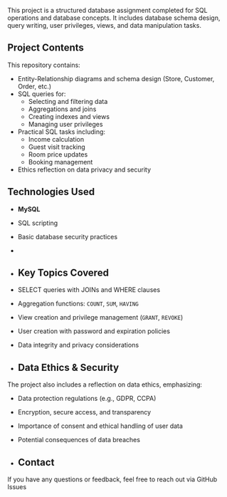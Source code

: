 This project is a structured database assignment completed for  SQL operations and database concepts. It includes database schema design, query writing, user privileges, views, and data manipulation tasks.

##  Project Contents

This repository contains:

- Entity-Relationship diagrams and schema design (Store, Customer, Order, etc.)
- SQL queries for:
  - Selecting and filtering data
  - Aggregations and joins
  - Creating indexes and views
  - Managing user privileges
- Practical SQL tasks including:
  - Income calculation
  - Guest visit tracking
  - Room price updates
  - Booking management
- Ethics reflection on data privacy and security
##  Technologies Used

- **MySQL**
- SQL scripting
- Basic database security practices
-
- ##  Key Topics Covered

- SELECT queries with JOINs and WHERE clauses
- Aggregation functions: `COUNT`, `SUM`, `HAVING`
- View creation and privilege management (`GRANT`, `REVOKE`)
- User creation with password and expiration policies
- Data integrity and privacy considerations

- ##  Data Ethics & Security

The project also includes a reflection on data ethics, emphasizing:

- Data protection regulations (e.g., GDPR, CCPA)
- Encryption, secure access, and transparency
- Importance of consent and ethical handling of user data
- Potential consequences of data breaches

- ## Contact

If you have any questions or feedback, feel free to reach out via GitHub Issues
